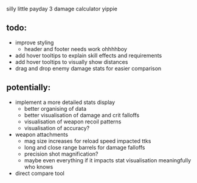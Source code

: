silly little payday 3 damage calculator yippie

## todo:
- improve styling
  - header and footer needs work ohhhhboy
- add hover tooltips to explain skill effects and requirements
- add hover tooltips to visually show distances
- drag and drop enemy damage stats for easier comparison

## potentially:
- implement a more detailed stats display
  - better organising of data
  - better visualisation of damage and crit falloffs
  - visualisation of weapon recoil patterns
  - visualisation of accuracy?
- weapon attachments
  - mag size increases for reload speed impacted ttks
  - long and close range barrels for damage falloffs
  - precision shot magnification?
  - maybe even everything if it impacts stat visualisation meaningfully who knows
- direct compare tool